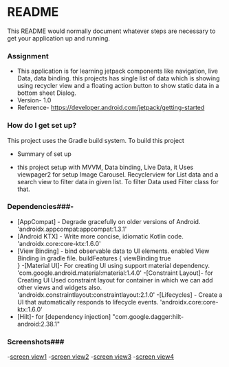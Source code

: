 # README #

This README would normally document whatever steps are necessary to get your application up and running.

### Assignment ###

* This application is for learning jetpack components like navigation, live Data, data binding. this projects has
  single list of data which is showing using recycler view and a floating action button to show static data in a bottom sheet Dialog.
* Version- 1.0
* Reference- https://developer.android.com/jetpack/getting-started

### How do I get set up? ###
This project uses the Gradle build system. To build this project
* Summary of set up
- this project setup with MVVM, Data binding, Live Data, 
  it Uses viewpager2 for setup Image Carousel. Recyclerview for List data and a search view to filter data in given list. To filter Data used Filter class for that.


### Dependencies###-
- [AppCompat] - Degrade gracefully on older versions of Android.
  'androidx.appcompat:appcompat:1.3.1'
- [Android KTX]  - Write more concise, idiomatic Kotlin code.
  'androidx.core:core-ktx:1.6.0'
- [View Binding] -  bind observable data to UI elements. enabled View Binding in gradle file.
  buildFeatures {
  viewBinding true        
  }
  -[Material UI]- For creating UI using support material dependency.
  'com.google.android.material:material:1.4.0'
  -[Constraint Layout]- for Creating UI Used constraint layout for container in which we can add other views and widgets also.
  'androidx.constraintlayout:constraintlayout:2.1.0'
  -[Lifecycles] - Create a UI that automatically responds to lifecycle events.
  'androidx.core:core-ktx:1.6.0'
- [Hilt]- for [dependency injection]
  "com.google.dagger:hilt-android:2.38.1"

### Screenshots###

-[screen view1](screenshots/screenview1.png "A list of Data")
-[screen view2](screenshots/screenview2.png "Collapsed View ")
-[screen view3](screenshots/screenview3.png "Filter Data")
-[screen view4](screenshots/screenview3.png "Bottom sheet dialogue")
